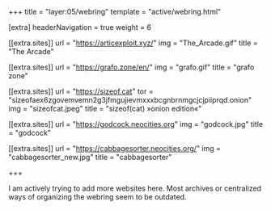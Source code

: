 +++
title = "layer:05/webring"
template = "active/webring.html"

[extra]
headerNavigation = true
weight = 6

[[extra.sites]]
url = "https://articexploit.xyz/"
img = "The_Arcade.gif"
title = "The Arcade"

[[extra.sites]]
url = "https://grafo.zone/en/"
img = "grafo.gif"
title = "grafo zone"

[[extra.sites]]
url = "https://sizeof.cat"
tor = "sizeofaex6zgovemvemn2g3jfmgujievmxxxbcgnbrnmgcjcjpiiprqd.onion"
img = "sizeofcat.jpeg"
title = "sizeof(cat) »onion edition«"

[[extra.sites]]
url = "https://godcock.neocities.org"
img = "godcock.jpg"
title = "godcock"

[[extra.sites]]
url = "https://cabbagesorter.neocities.org/"
img = "cabbagesorter_new.jpg"
title = "cabbagesorter"

+++

I am actively trying to add more websites here. Most archives or centralized ways of organizing the webring seem to be outdated.
